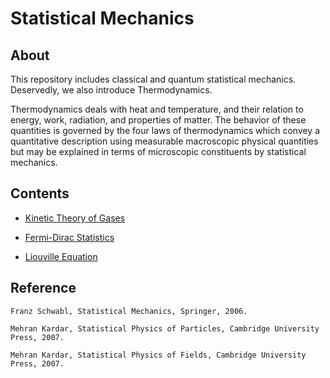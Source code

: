 # Statistical Mechanics

## About

This repository includes classical and quantum statistical mechanics. Deservedly, we also introduce Thermodynamics.

Thermodynamics deals with heat and temperature, and their relation to energy, work, radiation, and properties of matter. The behavior of these quantities is governed by the four laws of thermodynamics which convey a quantitative description using measurable macroscopic physical quantities but may be explained in terms of microscopic constituents by statistical mechanics.

## Contents

* [Kinetic Theory of Gases](Kinetic%20Theory%20of%20Gases.ipynb)

* [Fermi-Dirac Statistics](Fermi-Dirac%20Statistics.ipynb)

* [Liouville Equation](Liouville%20Equation.ipynb)

## Reference

    Franz Schwabl, Statistical Mechanics, Springer, 2006.

    Mehran Kardar, Statistical Physics of Particles, Cambridge University Press, 2007.

    Mehran Kardar, Statistical Physics of Fields, Cambridge University Press, 2007.
